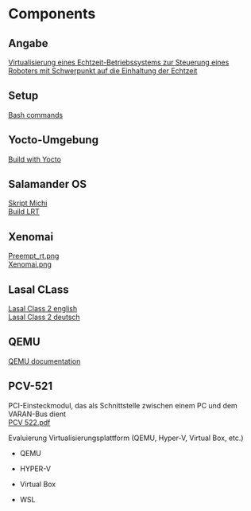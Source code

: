 # Components

## Angabe  
[Virtualisierung eines Echtzeit-Betriebssystems zur Steuerung eines Roboters mit Schwerpunkt auf die Einhaltung der Echtzeit](../resources/pdfs/MA/MA_Pamuk.pdf)

## Setup  
[Bash commands](../sigmatek/salamander4/bash_commands.md)

## Yocto-Umgebung  
[Build with Yocto](../sigmatek/salamander4/build_with_yocto.md)

## Salamander OS  
[Skript Michi](../resources/scripts/build-salamander4-ordinary.sh)  
[Build LRT](../sigmatek/salamander4/build_LRT.md)

## Xenomai  
[Preempt_rt.png](../resources/images/info/preempt_rt.png)  
[Xenomai.png](../resources/images/info/xenomai.png)


## Lasal CLass 
[Lasal Class 2 english](../resources/pdfs/Sigmatek/LasalClass2/LasalClass2_eng.pdf)  
[Lasal Class 2 deutsch](../resources/pdfs/Sigmatek/LasalClass2/LasalClass2.pdf)


## QEMU  
<a href="https://www.qemu.org/docs/master/" target="_blank">QEMU documentation</a>

## PCV-521  
PCI-Einsteckmodul, das als Schnittstelle zwischen einem PC und dem VARAN-Bus dient  
[PCV 522.pdf](../resources/pdfs/Sigmatek/PCV%20522.pdf)  


Evaluierung Virtualisierungsplattform (QEMU, Hyper-V, Virtual Box, etc.)
- QEMU

- HYPER-V

- Virtual Box 

- WSL

